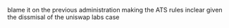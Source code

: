 blame it on the previous administration making the ATS rules inclear given the dissmisal of the uniswap labs case